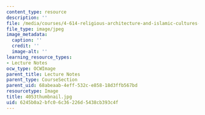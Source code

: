 ```yaml
---
content_type: resource
description: ''
file: /media/courses/4-614-religious-architecture-and-islamic-cultures-fall-2002/6245b0a2bfc06c36226d5438cb393c4f_4053thumbnail.jpg
file_type: image/jpeg
image_metadata:
  caption: ''
  credit: ''
  image-alt: ''
learning_resource_types:
- Lecture Notes
ocw_type: OCWImage
parent_title: Lecture Notes
parent_type: CourseSection
parent_uid: 68abeaab-4eff-532c-e858-18d3ffb567bd
resourcetype: Image
title: 4053thumbnail.jpg
uid: 6245b0a2-bfc0-6c36-226d-5438cb393c4f
---
```

